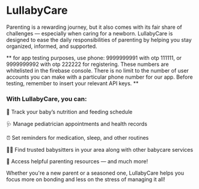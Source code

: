 # LullabyCare

Parenting is a rewarding journey, but it also comes with its fair share of challenges — especially when caring for a newborn. LullabyCare is designed to ease the daily responsibilities of parenting by helping you stay organized, informed, and supported.

** for app testing purposes, use phone: 9999999991 with otp 111111, or 9999999992 with otp 222222 for registering. These numbers are whitelisted in the firebase console. There is no limit to the number of user accounts you can make with a particular phone number for our app. 
Before testing, remember to insert your relevant API keys. **

### With LullabyCare, you can:
  🍼 Track your baby’s nutrition and feeding schedule 
  
  🩺 Manage pediatrician appointments and health records
  
  ⏰ Set reminders for medication, sleep, and other routines

  🧑‍🍼 Find trusted babysitters in your area along with other babycare services
  
  📘 Access helpful parenting resources — and much more!

 
 Whether you're a new parent or a seasoned one, LullabyCare helps you focus more on bonding and less on the stress of managing it all!
